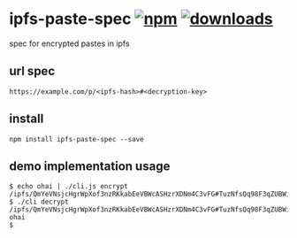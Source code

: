 # ipfs-paste-spec [![npm][npm-image]][npm-url] [![downloads][downloads-image]][downloads-url]

[npm-image]: https://img.shields.io/npm/v/ipfs-paste-spec.svg
[npm-url]: https://npmjs.org/package/ipfs-paste-spec
[downloads-image]: https://img.shields.io/npm/dm/ipfs-paste-spec.svg
[downloads-url]: https://npmjs.org/package/ipfs-paste-spec

spec for encrypted pastes in ipfs

## url spec

```
https://example.com/p/<ipfs-hash>#<decryption-key>
```

## install

```
npm install ipfs-paste-spec --save
```

## demo implementation usage

```
$ echo ohai | ./cli.js encrypt
/ipfs/QmYeVNsjcHgrWpXof3nzRKkabEeVBWcASHzrXDNm4C3vFG#TuzNfsQq98F3qZUBWiTcA1eY4vyEOpIw1pvRMYMCjSY=
$ ./cli decrypt /ipfs/QmYeVNsjcHgrWpXof3nzRKkabEeVBWcASHzrXDNm4C3vFG#TuzNfsQq98F3qZUBWiTcA1eY4vyEOpIw1pvRMYMCjSY=
ohai
$
```

